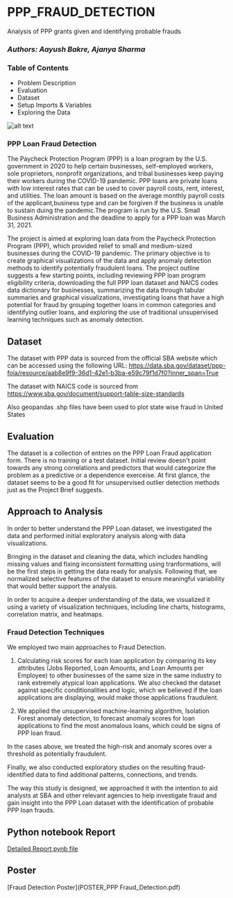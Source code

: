 # PPP_FRAUD_DETECTION
Analysis of PPP grants given and identifying probable frauds

### *Authors: Aayush Bakre, Ajanya Sharma*

### Table of Contents

- Problem Description
- Evaluation
- Dataset
- Setup Imports & Variables
- Exploring the Data

![alt text](https://gray-wafb-prod.cdn.arcpublishing.com/resizer/ELLb-0F79fu-eD2nA4_46JmkiJs=/1200x675/smart/filters:quality(85)/cloudfront-us-east-1.images.arcpublishing.com/gray/YT67CCYJY5FDNJDURKRAGZYETY.jpg)

### PPP Loan Fraud Detection

The Paycheck Protection Program (PPP) is a loan program by the U.S. government in 2020 to help certain businesses, self-employed workers, sole proprietors, nonprofit organizations, and tribal businesses keep paying their workers during the COVID-19 pandemic. PPP loans are private loans with low interest rates that can be used to cover payroll costs, rent, interest, and utilities. The loan amount is based on the average monthly payroll costs of the applicant,business type and can be forgiven if the business is unable to sustain duing the pandemic.The program is run by the U.S. Small Business Administration and the deadline to apply for a PPP loan was March 31, 2021.

The project is aimed at exploring loan data from the Paycheck Protection Program (PPP), which provided relief to small and medium-sized businesses during the COVID-19 pandemic. The primary objective is to create graphical visualizations of the data and apply anomaly detection methods to identify potentially fraudulent loans. The project outline suggests a few starting points, including reviewing PPP loan program eligibility criteria, downloading the full PPP loan dataset and NAICS codes data dictionary for businesses, summarizing the data through tabular summaries and graphical visualizations, investigating loans that have a high potential for fraud by grouping together loans in common categories and identifying outlier loans, and exploring the use of traditional unsupervised learning techniques such as anomaly detection.

## Dataset

The dataset with PPP data is sourced from the official SBA website which can be accessed using the following URL:
https://data.sba.gov/dataset/ppp-foia/resource/aab8e9f9-36d1-42e1-b3ba-e59c79f1d7f0?inner_span=True

The dataset with NAICS code is sourced from https://www.sba.gov/document/support-table-size-standards

Also geopandas .shp files have been used to plot state wise fraud in United States

## Evaluation

The dataset is a collection of entries on the PPP Loan Fraud application form. There is no training or a test dataset. Initial review doesn't point towards any strong correlations and predictors that would categorize the problem as a predictive or a dependence exerceise. At first glance, the dataset seems to be a good fit for unsupervised outlier detection methods just as the Project Brief suggests. 

## Approach to Analysis

In order to better understand the PPP Loan dataset, we investigated the data and performed initial exploratory analysis along with data visualizations. 

Bringing in the dataset and cleaning the data, which includes handling missing values and fixing inconsistent formatting using tranformations, will be the first steps in getting the data ready for analysis. Following that, we normalized selective features of the dataset to ensure meaningful variability that would better support the analysis. 

In order to acquire a deeper understanding of the data, we visualized it using a variety of visualization techniques, including line charts, histograms, correlation matrix, and heatmaps.

### Fraud Detection Techniques

We employed two main approaches to Fraud Detection.

1. Calculating risk scores for each loan application by comparing its key attributes (Jobs Reported, Loan Amounts, and Loan Amounts per Employee) to other businesses of the same size in the same industry to rank extremely atypical loan applications. We also checked the dataset against specific conditionalities and logic, which we believed if the loan applications are displaying, would make those applications fraudulent.

2. We applied the unsupervised machine-learning algorithm, Isolation Forest anomaly detection, to forecast anomaly scores for loan applications to find the most anomalous loans, which could be signs of PPP loan fraud.

In the cases above, we treated the high-risk and anomaly scores over a threshold as potentially fraudulent.

Finally, we also conducted exploratory studies on the resulting fraud-identified data to find additional patterns, connections, and trends.

The way this study is designed, we approached it with the intention to aid analysts at SBA and other relevant agencies to help investigate fraud and gain insight into the PPP Loan dataset with the identification of probable PPP loan frauds.

## Python notebook Report
[Detailed Report pynb file](Analysis_Report.pdf)

## Poster
[Fraud Detection Poster](POSTER_PPP Fraud_Detection.pdf)


